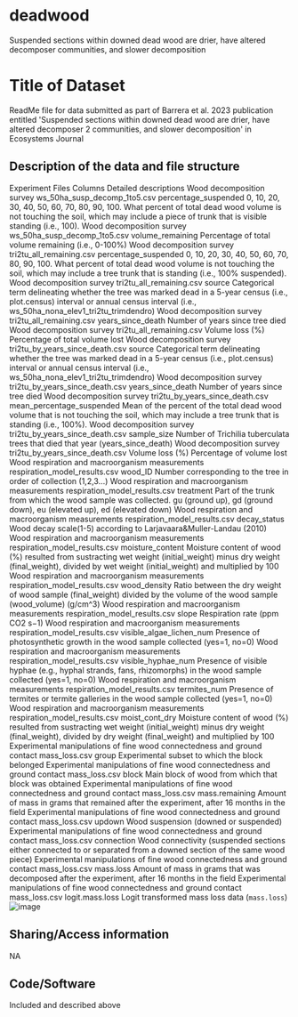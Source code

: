 # deadwood
Suspended sections within downed dead wood are drier, have altered decomposer communities, and slower decomposition

# Title of Dataset
ReadMe file for data submitted as part of Barrera et al. 2023 publication entitled 'Suspended sections within downed dead wood are drier, have altered decomposer 
2 communities, and slower decomposition' in Ecosystems Journal

## Description of the data and file structure
Experiment	Files	Columns	Detailed descriptions
Wood decomposition survey	ws_50ha_susp_decomp_1to5.csv	percentage_suspended	0, 10, 20, 30, 40, 50, 60, 70, 80, 90, 100. What percent of total dead wood volume is not  touching the soil, which may include a piece of trunk that is visible standing (i.e., 100). 
Wood decomposition survey	ws_50ha_susp_decomp_1to5.csv	volume_remaining	Percentage of total volume remaining (i.e., 0-100%)
Wood decomposition survey	tri2tu_all_remaining.csv	percentage_suspended	0, 10, 20, 30, 40, 50, 60, 70, 80, 90, 100. What percent of total dead wood volume is not  touching the soil, which may include a tree trunk that is standing (i.e., 100% suspended). 
Wood decomposition survey	tri2tu_all_remaining.csv	source	Categorical term delineating whether the tree was marked dead in a 5-year census (i.e., plot.census) interval or annual census interval (i.e., ws_50ha_nona_elev1_tri2tu_trimdendro)
Wood decomposition survey	tri2tu_all_remaining.csv	years_since_death	Number of years since tree died
Wood decomposition survey	tri2tu_all_remaining.csv	Volume loss (%)	Percentage of total volume lost 
Wood decomposition survey	tri2tu_by_years_since_death.csv	source	Categorical term delineating whether the tree was marked dead in a 5-year census (i.e., plot.census) interval or annual census interval (i.e., ws_50ha_nona_elev1_tri2tu_trimdendro)
Wood decomposition survey	tri2tu_by_years_since_death.csv	years_since_death	Number of years since tree died
Wood decomposition survey	tri2tu_by_years_since_death.csv	mean_percentage_suspended	Mean of the percent of the total dead wood volume that is not touching the soil, which may include a tree trunk that is standing (i.e., 100%). 
Wood decomposition survey	tri2tu_by_years_since_death.csv	sample_size	Number of Trichilia tuberculata trees that died that year (years_since_death)
Wood decomposition survey	tri2tu_by_years_since_death.csv	Volume loss (%)	Percentage of volume lost 
Wood respiration and macroorganism measurements	respiration_model_results.csv	wood_ID	Number corresponding to the tree in order of collection (1,2,3...)
Wood respiration and macroorganism measurements	respiration_model_results.csv	treatment	Part of the trunk from which the wood sample was collected. gu (ground up), gd (ground down), eu (elevated up), ed (elevated down)
Wood respiration and macroorganism measurements	respiration_model_results.csv	decay_status	Wood decay scale(1-5) according to Larjavaara&Muller-Landau (2010)
Wood respiration and macroorganism measurements	respiration_model_results.csv	moisture_content	Moisture content of wood (%) resulted from sustracting wet weight (initial_weight) minus dry weight (final_weight), divided by wet weight (initial_weight) and multiplied by 100
Wood respiration and macroorganism measurements	respiration_model_results.csv	wood_density	Ratio between the dry weight of wood sample (final_weight) divided by the volume of the wood sample (wood_volume) (g/cm^3)
Wood respiration and macroorganism measurements	respiration_model_results.csv	slope	Respiration rate (ppm CO2 s−1)
Wood respiration and macroorganism measurements	respiration_model_results.csv	visible_algae_lichen_num	Presence of photosynthetic growth in the wood sample collected (yes=1, no=0)
Wood respiration and macroorganism measurements	respiration_model_results.csv	visible_hyphae_num	Presence of  visible hyphae (e.g., hyphal strands, fans, rhizomorphs) in the wood sample collected (yes=1, no=0)
Wood respiration and macroorganism measurements	respiration_model_results.csv	termites_num	Presence of termites or termite galleries in the wood sample collected (yes=1, no=0)
Wood respiration and macroorganism measurements	respiration_model_results.csv	moist_cont_dry	Moisture content of wood (%) resulted from sustracting wet weight (initial_weight) minus dry weight (final_weight), divided by dry weight (final_weight) and multiplied by 100
Experimental manipulations of fine wood connectedness and ground contact	mass_loss.csv	group	Experimental subset to which the block belonged
Experimental manipulations of fine wood connectedness and ground contact	mass_loss.csv	block	Main block of wood from which that block was obtained
Experimental manipulations of fine wood connectedness and ground contact	mass_loss.csv	mass.remaining	Amount of mass in grams that remained after the experiment, after 16 months in the field
Experimental manipulations of fine wood connectedness and ground contact	mass_loss.csv	updown	Wood suspension (downed or suspended)
Experimental manipulations of fine wood connectedness and ground contact	mass_loss.csv	connection	Wood connectivity (suspended sections either connected to or separated from a downed section of the same wood piece) 
Experimental manipulations of fine wood connectedness and ground contact	mass_loss.csv	mass.loss	Amount of mass in grams that was decomposed after the experiment, after 16 months in the field
Experimental manipulations of fine wood connectedness and ground contact	mass_loss.csv	logit.mass.loss	Logit transformed mass loss data (`mass.loss`)![image](https://github.com/janelucas/deadwood/assets/50459345/506e5534-0e1a-48ee-9ad6-ec40fdb0a3bb)

## Sharing/Access information
NA
## Code/Software
Included and described above
